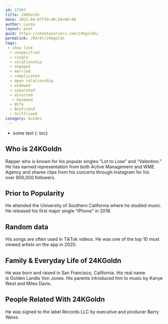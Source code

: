 ```yaml
---
id: 17567
title: 24KGoldn
date: 2021-04-07T19:49:58+00:00
author: Laima
layout: post
guid: https://ukdataservers.com/24kgoldn/
permalink: /04/07/24kgoldn
tags:
 - show love
  - unspecified
  - single
  - relationship
  - engaged
  - married
  - complicated
  - open relationship
  - widowed
  - separated
  - divorced
   - Husband
  - Wife
  - Boyfriend
  - Girlfriend
category: Guides
---
```


* some text
{: toc}


## Who is 24KGoldn
                  
                  
                  
Rapper who is known for his popular singles &#8220;Lot to Lose&#8221; and &#8220;Valentino.&#8221; He has earned representation from both Active Management and WME Agency and shares clips from his concerts through Instagram for his over 800,000 followers. 
                  
              
            
              
            
                
                
                
## Prior to Popularity
                  
                  
                  
He attended the University of Southern California where he studied music. He released his first major single &#8220;iPhone&#8221; in 2018. 
                  
              
            
              
            
                
                
                
## Random data
                  
                  
                  
His songs are often used in TikTok videos. He was one of the top 10 most viewed artists on the app in 2020. 
                  
              
            
              
            
                
                
                
## Family & Everyday Life of 24KGoldn
                  
                  
                  
He was born and raised in San Francisco, California. His real name is Golden Landis Von Jones. His parents introduced him to music by Kanye West and Miles Davis.
                  
              
            
              
            
                
                
                
## People Related With 24KGoldn
                  
                  
                  
He was signed to the label Records LLC by executive and producer Barry Weiss. 
                  
              
            
              
            
                
              
            
              
              
            
            
              
            
          
          
          